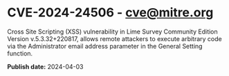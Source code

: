 # CVE-2024-24506 - cve@mitre.org

Cross Site Scripting (XSS) vulnerability in Lime Survey Community Edition Version v.5.3.32+220817, allows remote attackers to execute arbitrary code via the Administrator email address parameter in the General Setting function.

**Publish date:** 2024-04-03
